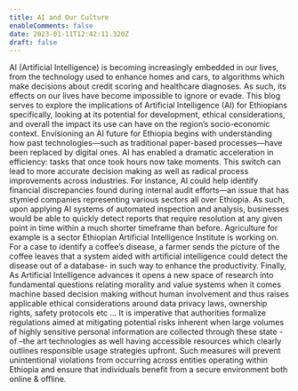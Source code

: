 ```yaml
---
title: AI and Our Culture
enableComments: false
date: 2023-01-11T12:42:11.320Z
draft: false
---
```


AI (Artificial Intelligence) is becoming increasingly embedded in our lives, from the technology used to enhance homes and cars, to algorithms which make decisions about credit scoring and healthcare diagnoses. As such, its effects on our lives have become impossible to ignore or evade. This blog serves to explore the implications of Artificial Intelligence (AI) for Ethiopians specifically, looking at its potential for development, ethical considerations, and overall the impact its use can have on the region’s socio-economic context.
Envisioning an AI future for Ethiopia begins with understanding how past technologies—such as traditional paper-based processes—have been replaced by digital ones. AI has enabled a dramatic acceleration in efficiency: tasks that once took hours now take moments. This switch can lead to more accurate decision making as well as radical process improvements across industries. For instance, AI could help identify financial discrepancies found during internal audit efforts—an issue that has stymied companies representing various sectors all over Ethiopia. As such, upon applying AI systems of automated inspection and analysis, businesses would be able to quickly detect reports that require resolution at any given point in time within a much shorter timeframe than before.
Agriculture for example is a sector Ethiopian Artificial Intelligence Institute is working on. For a case to identify a coffee’s disease, a farmer sends the picture of the coffee leaves that a system aided with artificial intelligence could detect the disease out of a database- in such way to enhance the productivity.
Finally, As Artificial Intelligence advances it opens a new space of research into fundamental questions relating morality and value systems when it comes machine based decision making without human involvement and thus raises applicable ethical considerations around data privacy laws, ownership rights, safety protocols etc … It is imperative that authorities formalize regulations aimed at mitigating potential risks inherent when large volumes of highly sensitive personal information are collected through these state -of –the art technologies as well having accessible resources which clearly outlines responsible usage strategies upfront. Such measures will prevent unintentional violations from occurring across entities operating within Ethiopia and ensure that individuals benefit from a secure environment both online & offline.
